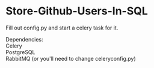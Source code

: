 # Store-Github-Users-In-SQL

Fill out config.py and start a celery task for it.

Dependencies:  
Celery  
PostgreSQL  
RabbitMQ (or you'll need to change celeryconfig.py)  
